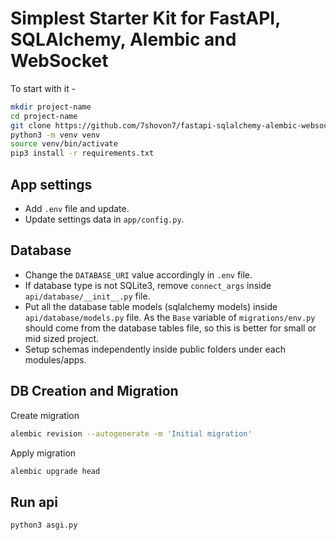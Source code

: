 # Simplest Starter Kit for FastAPI, SQLAlchemy, Alembic and WebSocket

To start with it -

```bash
mkdir project-name
cd project-name
git clone https://github.com/7shovon7/fastapi-sqlalchemy-alembic-websocket-template.git .
python3 -m venv venv
source venv/bin/activate
pip3 install -r requirements.txt
```

## App settings

- Add `.env` file and update.
- Update settings data in `app/config.py`.

## Database

- Change the `DATABASE_URI` value accordingly in `.env` file.
- If database type is not SQLite3, remove `connect_args` inside `api/database/__init__.py` file.
- Put all the database table models (sqlalchemy models) inside `api/database/models.py` file. As the `Base` variable of `migrations/env.py` should come from the database tables file, so this is better for small or mid sized project.
- Setup schemas independently inside public folders under each modules/apps.

## DB Creation and Migration

Create migration

```bash
alembic revision --autogenerate -m 'Initial migration'
```

Apply migration

```bash
alembic upgrade head
```

## Run api

```bash
python3 asgi.py
```
